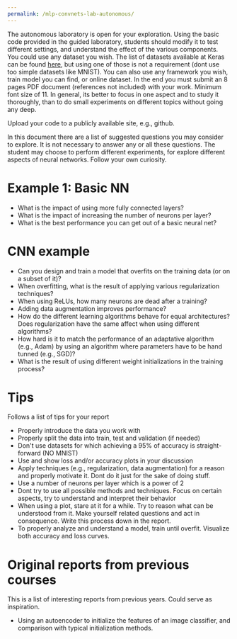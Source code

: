 ```yaml
---
permalink: /mlp-convnets-lab-autonomous/
---
```


The autonomous laboratory is open for your exploration. Using the basic code provided in the guided laboratory, students should modify it to test different settings, and understand the effect of the various components. You could use any dataset you wish. The list of datasets available at Keras can be found [here](https://keras.io/datasets/), but using one of those is not a requirement (dont use too simple datasets like MNIST). You can also use any framework you wish, train model you can find, or online dataset. In the end you must submit an 8 pages PDF document (references not included) with your work. Minimum font size of 11. In general, its better to focus in one aspect and to study it thoroughly, than to do small experiments on different topics without going any deep.

Upload your code to a publicly available site, e.g., github.

In this document there are a list of suggested questions you may consider to explore. It is not necessary to answer any or all these questions. The student may choose to perform different experiments, for explore different aspects of neural networks. Follow your own curiosity.

<a name='basic_nn'></a>
# Example 1: Basic NN

- What is the impact of using more fully connected layers?
- What is the impact of increasing the number of neurons per layer?
- What is the best performance you can get out of a basic neural net?



<a name='cnn'></a>
# CNN example

- Can you design and train a model that overfits on the training data (or on a subset of it)?
- When overfitting, what is the result of applying various regularization techniques?
- When using ReLUs, how many neurons are dead after a training?
- Adding data augmentation improves performance?
- How do the different learning algorithms behave for equal architectures? Does regularization have the same affect when using different algorithms?
- How hard is it to match the performance of an adaptative algorithm (e.g., Adam) by using an algorithm where parameters have to be hand tunned (e.g., SGD)?
- What is the result of using different weight initializations in the training process?


<a name='tips'></a>
# Tips
Follows a list of tips for your report

- Properly introduce the data you work with
- Properly split the data into train, test and validation (if needed)
- Don't use datasets for which achieving a 95% of accuracy is straight-forward (NO MNIST)
- Use and show loss and/or accuracy plots in your discussion
- Apply techniques (e.g., regularization, data augmentation) for a reason and properly motivate it. Dont do it just for the sake of doing stuff.
- Use a number of neurons per layer which is a power of 2
- Dont try to use all possible methods and techniques. Focus on certain aspects, try to understand and interpret their behavior
- When using a plot, stare at it for a while. Try to reason what can be understood from it. Make yourself related questions and act in consequence. Write this process down in the report.
- To properly analyze and understand a model, train until overfit. Visualize both accuracy and loss curves.

# Original reports from previous courses
This is a list of interesting reports from previous years. Could serve as inspiration.

- Using an autoencoder to initialize the features of an image classifier, and comparison with typical initialization methods.

